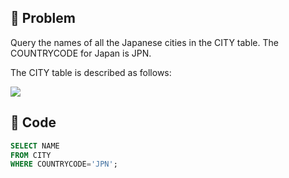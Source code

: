 ## 📌 Problem
Query the names of all the Japanese cities in the CITY table. The COUNTRYCODE for Japan is JPN.

The CITY table is described as follows:

![](image/2021-02-20-14-40-11.png)

## 📌 Code
```sql
SELECT NAME
FROM CITY
WHERE COUNTRYCODE='JPN';
```